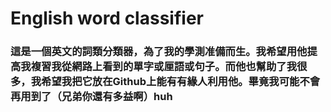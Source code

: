 # English word classifier

### 這是一個英文的詞類分類器，為了我的學測准備而生。我希望用他提高我複習我從網路上看到的單字或厘語或句子。而他也幫助了我很多，我希望我把它放在Github上能有有緣人利用他。畢竟我可能不會再用到了（兄弟你還有多益啊）huh